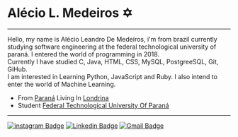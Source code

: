 # Alécio L. Medeiros ✡️
***
Hello, my name is Alécio Leandro De Medeiros, i'm from brazil currently studying software engineering at the federal technological university of paraná.
I entered the world of programming in 2018.    
Currently I have studied C, Java, HTML, CSS, MySQL, PostgreeSQL, Git, GiHub.   
 I am interested in Learning Python, JavaScript and Ruby. I also intend to enter the world of Machine Learning.

* From [Paraná](https://pt.wikipedia.org/wiki/Paran%C3%A1) Living In [Londrina ](https://pt.wikipedia.org/wiki/Londrina)
* Student [Federal Technological University Of Paraná](http://www.utfpr.edu.br/)
***
[![instagram Badge](https://img.shields.io/badge/-AlexDeSaran-6633cc?style=flat-square&labelColor=6633cc&logo=INSTAGRAM&logoColor=white&link=https://www.instagram.com/alexdesaran/)](https://www.instagram.com/alexdesaran/) [![Linkedin Badge](https://img.shields.io/badge/-Alécio%20Medeiros-6633cc?style=flat-square&logo=Linkedin&logoColor=white&link=http://www.linkedin.com/in/alex-leandro-medeiros-5b68741a3/)](http://www.linkedin.com/in/alex-leandro-medeiros-5b68741a3) [![Gmail Badge](https://img.shields.io/badge/-AlexLeandro-6633cc?style=flat-square&logo=Facebook&logoColor=white&link=https://www.facebook.com/alex.leandro.0007)](https://www.facebook.com/alex.leandro.0007)
 
